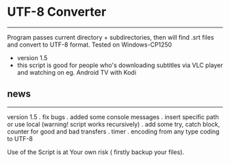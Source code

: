# UTF-8 Converter
---


Program passes current directory + subdirectories, then will find .srt files and convert to UTF-8 format.
Tested on Windows-CP1250

* version 1.5
* this script is good for people who's downloading subtitles via VLC player and watching on eg. Android TV with Kodi

## news
___
version 1.5 
. fix bugs
. added some console messages
. insert specific path or use local (warning! script works recursively)
. add some try, catch block, counter for good and bad transfers
. timer
. encoding from any type coding to UTF-8


Use of the Script is at Your own risk ( firstly backup your files).